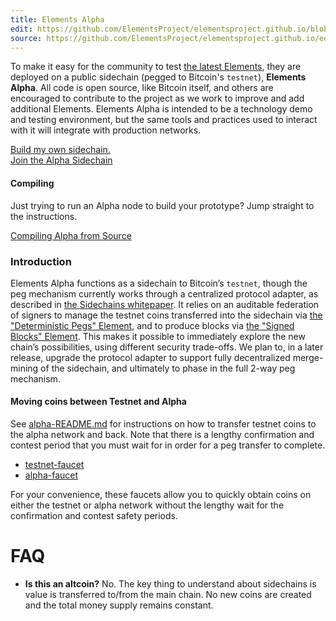 ```yaml
---
title: Elements Alpha
edit: https://github.com/ElementsProject/elementsproject.github.io/blob/master/source/sidechains/alpha/index.md
source: https://github.com/ElementsProject/elementsproject.github.io/edit/master/source/sidechains/alpha/index.md
---
```


To make it easy for the community to test [the latest
Elements][latest-elements], they are deployed on a public sidechain (pegged to
Bitcoin's `testnet`), <strong>Elements Alpha</strong>.  All code is open source,
like Bitcoin itself, and others are encouraged to contribute to the project as
we work to improve and add additional Elements.  Elements Alpha is intended to
be a technology demo and testing environment, but the same tools and practices
used to interact with it will integrate with production networks.

<div class="ui right huge fluid buttons">
<a href="/sidechains/creating-your-own.html" class="ui huge button">Build my own sidechain.</a>
<div class="or"></div>
<a href="/sidechains/alpha/getting-started.html" class="ui huge button primary">Join the Alpha Sidechain<i class="icon chevron right"></i></a>
</div>

<div style="clear: both;"></div>

<div class="ui message">
  <h4 class="header">Compiling</h4>
  <p>Just trying to run an Alpha node to build your prototype?  Jump straight to the
instructions.</p>
<a href="/sidechains/alpha/building.html" class="ui button fluid floated primary">Compiling Alpha from Source<i class="icon chevron right"></i></a>
</div>

<div style="clear: both;"></div>

### Introduction

Elements Alpha functions as a sidechain to Bitcoin’s `testnet`, though the peg
mechanism currently works through a centralized protocol adapter, as described
in [the Sidechains whitepaper][whitepaper]. It relies on an auditable federation
of signers to manage the testnet coins transferred into the sidechain via [the
"Deterministic Pegs" Element][deterministic-peg], and to produce blocks via [the
"Signed Blocks" Element][signed-blocks]. This makes it possible to immediately
explore the new chain’s possibilities, using different security trade-offs. We
plan to, in a later release, upgrade the protocol adapter to support fully
decentralized merge-mining of the sidechain, and ultimately to phase in the full
2-way peg mechanism.

#### Moving coins between Testnet and Alpha
See [alpha-README.md](https://github.com/ElementsProject/elements/blob/alpha/alpha-README.md) for instructions on how to transfer testnet coins to the alpha network and back.  Note that there is a lengthy confirmation and contest period that you must wait for in order for a peg transfer to complete.

* [testnet-faucet](https://testnet-faucet.elementsproject.org/)
* [alpha-faucet](https://alpha-faucet.elementsproject.org/)

For your convenience, these faucets allow you to quickly obtain coins on either the testnet or alpha network without the lengthy wait for the confirmation and contest safety periods.

# FAQ
* **Is this an altcoin?**   No.  The key thing to understand about sidechains is value is transferred to/from the main chain.  No new coins are created and the total money supply remains constant.

[elements-github]: https://github.com/ElementsProject/elements
[compiling]: /sidechains/alpha/compiling.html
[latest-elements]: /elements#latest
[whitepaper]: https://blockstream.com/sidechains.pdf
[deterministic-peg]: /elements/deterministic-pegs
[signed-blocks]: /elements/signed-blocks
